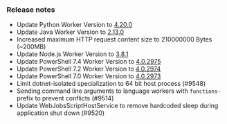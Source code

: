 ### Release notes

<!-- Please add your release notes in the following format:
- My change description (#PR)
-->
- Update Python Worker Version to [4.20.0](https://github.com/Azure/azure-functions-python-worker/releases/tag/4.20.0)
- Update Java Worker Version to [2.13.0](https://github.com/Azure/azure-functions-java-worker/releases/tag/2.13.0)
- Increased maximum HTTP request content size to 210000000 Bytes (~200MB)
- Update Node.js Worker Version to [3.8.1](https://github.com/Azure/azure-functions-nodejs-worker/releases/tag/v3.8.1)
- Update PowerShell 7.4 Worker Version to [4.0.2975](https://github.com/Azure/azure-functions-powershell-worker/releases/tag/v4.0.2975)
- Update PowerShell 7.2 Worker Version to [4.0.2974](https://github.com/Azure/azure-functions-powershell-worker/releases/tag/v4.0.2974)
- Update PowerShell 7.0 Worker Version to [4.0.2973](https://github.com/Azure/azure-functions-powershell-worker/releases/tag/v4.0.2973)
- Limit dotnet-isolated specialization to 64 bit host process (#9548)
- Sending command line arguments to language workers with `functions-` prefix to prevent conflicts (#9514)
- Update WebJobsScriptHostService to remove hardcoded sleep during application shut down (#9520)
